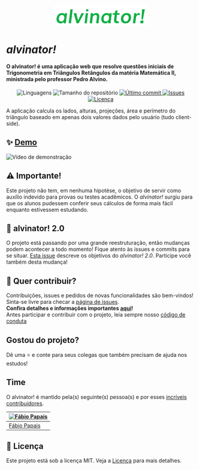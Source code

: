 <h1 align="center">
  <a target="blank" href="https://fabiopapaiss.github.io/alvinator/">
    <img src="./docs/media/logo.png" width="50%" alt="alvinator!" title="Acesse o alvinator!" />
  </a>
</h1>

# *alvinator!*
#### O alvinator! é uma aplicação web que resolve questões iniciais de Trigonometria em Triângulos Retângulos da matéria Matemática II, ministrada pelo professor Pedro Alvino.

<p align="center">
  <img alt="Linguagens" src="https://img.shields.io/github/languages/count/fabiopapaiss/alvinator?color=%2304D361">

  <img alt="Tamanho do repositório" src="https://img.shields.io/github/repo-size/fabiopapaiss/alvinator">

  <a href="https://github.com/fabiopapaiss/alvinator/commits/master">
    <img alt="Último commit" src="https://img.shields.io/github/last-commit/fabiopapaiss/alvinator">
  </a>

  <a href="https://github.com/fabiopapaiss/alvinator/issues">
    <img alt="Issues" src="https://img.shields.io/github/issues/fabiopapaiss/alvinator">
  </a>
  <a href="https://github.com/fabiopapaiss/alvinator/blob/master/LICENSE" target="_blank">
    <img alt="Licença" src="https://img.shields.io/badge/license-MIT-brightgreen"/>
  </a>
</p>

A aplicação calcula os lados, alturas, projeções, área e perímetro do triângulo baseado em apenas dois valores dados pelo usuário (tudo client-side).

## ✨ [Demo](https://fabiopapaiss.github.io/alvinator/)

![Vídeo de demonstração](https://github.com/fabiopapaiss/alvinator/blob/master/docs/media/alvinatorGif.gif)

## :warning: Importante!

Este projeto não tem, em nenhuma hipotése, o objetivo de servir como auxílio indevido para provas ou testes acadêmicos. O *alvinator!* surgiu para que os alunos pudessem conferir seus cálculos de forma mais fácil enquanto estivessem estudando.

## :tada: **alvinator! 2.0**

O projeto está passando por uma grande reestruturação, então mudanças podem acontecer a todo momento! Fique atento às issues e commits para se situar. [Esta issue](https://github.com/fabiopapaiss/alvinator/issues/6) descreve os objetivos do *alvinator! 2.0*. Participe você também desta mudança!

## 🤝 Quer contribuir?

Contribuições, issues e pedidos de novas funcionalidades são bem-vindos!<br /> Sinta-se livre para checar a [página de issues](https://github.com/fabiopapaiss/alvinator/issues). <br/>
**Confira detalhes e informações importantes [aqui](./docs/CONTRIBUTING.md)!** 
<br />Antes participar e contribuir com o projeto, leia sempre nosso [código de conduta](https://github.com/fabiopapaiss/alvinator/blob/master/CODE_OF_CONDUCT.md)

## Gostou do projeto? 

Dê uma :star: e conte para seus colegas que também precisam de ajuda nos estudos!

## Time

O alvinator! é mantido pela(s) seguinte(s) pessoa(s) e por esses [incríveis contribuidores](https://github.com/fabiopapaiss/alvinator/graphs/contributors).

[![Fábio Papais](https://avatars2.githubusercontent.com/u/56613389?v=3&s=70)](https://github.com/fabiopapaiss)|
--- |
[Fábio Papais](https://github.com/fabiopapaiss)|

## 📝 Licença

Este projeto está sob a licença MIT. Veja a [Licença](LICENSE) para mais detalhes.
